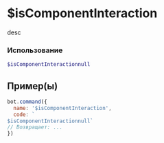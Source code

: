 # $isComponentInteraction
desc
### Использование
```php
$isComponentInteractionnull
```

## Пример(ы)

```javascript
bot.command({
  name: '$isComponentInteraction',
  code: `
$isComponentInteractionnull`
// Возвращает: ...
})
```
